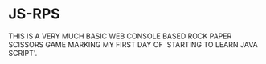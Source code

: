 # JS-RPS

THIS IS A VERY MUCH BASIC WEB CONSOLE BASED ROCK PAPER SCISSORS GAME MARKING MY FIRST DAY OF 'STARTING TO LEARN JAVA SCRIPT'.
